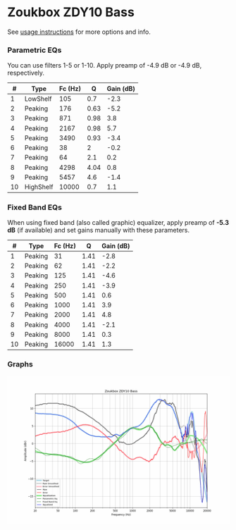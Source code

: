 # Zoukbox ZDY10 Bass
See [usage instructions](https://github.com/jaakkopasanen/AutoEq#usage) for more options and info.

### Parametric EQs
You can use filters 1-5 or 1-10. Apply preamp of -4.9 dB or -4.9 dB, respectively.

|   # | Type      |   Fc (Hz) |    Q |   Gain (dB) |
|-----|-----------|-----------|------|-------------|
|   1 | LowShelf  |       105 | 0.7  |        -2.3 |
|   2 | Peaking   |       176 | 0.63 |        -5.2 |
|   3 | Peaking   |       871 | 0.98 |         3.8 |
|   4 | Peaking   |      2167 | 0.98 |         5.7 |
|   5 | Peaking   |      3490 | 0.93 |        -3.4 |
|   6 | Peaking   |        38 | 2    |        -0.2 |
|   7 | Peaking   |        64 | 2.1  |         0.2 |
|   8 | Peaking   |      4298 | 4.04 |         0.8 |
|   9 | Peaking   |      5457 | 4.6  |        -1.4 |
|  10 | HighShelf |     10000 | 0.7  |         1.1 |

### Fixed Band EQs
When using fixed band (also called graphic) equalizer, apply preamp of **-5.3 dB** (if available) and set gains manually with these parameters.

|   # | Type    |   Fc (Hz) |    Q |   Gain (dB) |
|-----|---------|-----------|------|-------------|
|   1 | Peaking |        31 | 1.41 |        -2.8 |
|   2 | Peaking |        62 | 1.41 |        -2.2 |
|   3 | Peaking |       125 | 1.41 |        -4.6 |
|   4 | Peaking |       250 | 1.41 |        -3.9 |
|   5 | Peaking |       500 | 1.41 |         0.6 |
|   6 | Peaking |      1000 | 1.41 |         3.9 |
|   7 | Peaking |      2000 | 1.41 |         4.8 |
|   8 | Peaking |      4000 | 1.41 |        -2.1 |
|   9 | Peaking |      8000 | 1.41 |         0.3 |
|  10 | Peaking |     16000 | 1.41 |         1.3 |

### Graphs
![](./Zoukbox%20ZDY10%20Bass.png)

